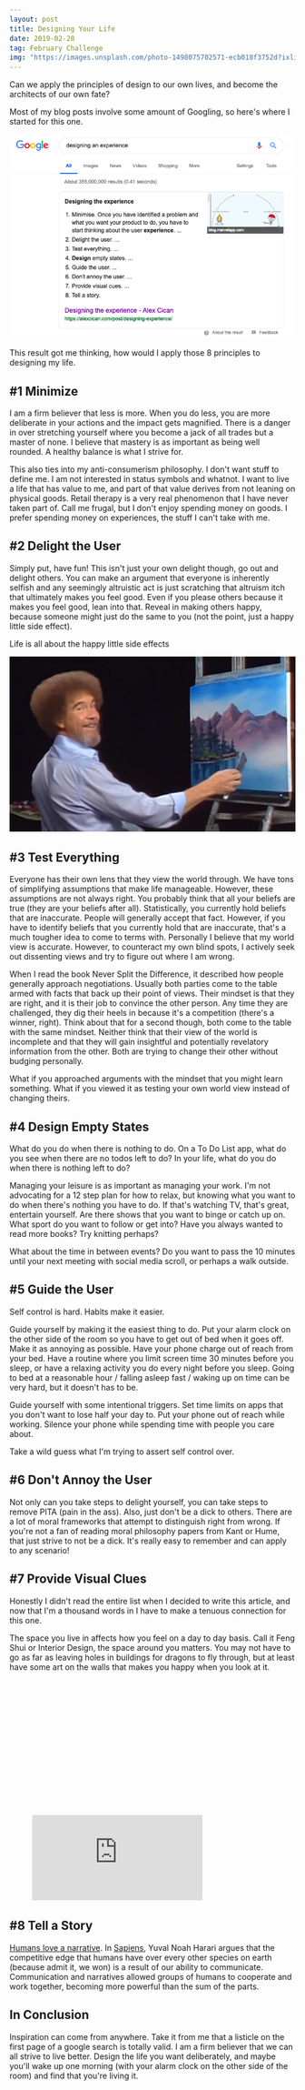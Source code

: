 ```yaml
---
layout: post
title: Designing Your Life
date: 2019-02-20
tag: February Challenge
img: "https://images.unsplash.com/photo-1498075702571-ecb018f3752d?ixlib=rb-1.2.1&q=80&fm=jpg&crop=entropy&cs=tinysrgb&w=1080&fit=max&ixid=eyJhcHBfaWQiOjExNzczfQ"
---
```


Can we apply the principles of design to our own lives, and become the architects of our own fate?

Most of my blog posts involve some amount of Googling, so here's where I started for this one.

![Love that listicle](/images/google-design-an-experience.png)

This result got me thinking, how would I apply those 8 principles to designing my life.

## #1 Minimize

I am a firm believer that less is more. When you do less, you are more deliberate in your actions and the impact gets magnified. There is a danger in over stretching yourself where you become a jack of all trades but a master of none. I believe that mastery is as important as being well rounded. A healthy balance is what I strive for.

This also ties into my anti-consumerism philosophy. I don't want stuff to define me. I am not interested in status symbols and whatnot. I want to live a life that has value to me, and part of that value derives from not leaning on physical goods. Retail therapy is a very real phenomenon that I have never taken part of. Call me frugal, but I don't enjoy spending money on goods. I prefer spending money on experiences, the stuff I can't take with me.

## #2 Delight the User

Simply put, have fun! This isn't just your own delight though, go out and delight others. You can make an argument that everyone is inherently selfish and any seemingly altruistic act is just scratching that altruism itch that ultimately makes you feel good. Even if you please others because it makes you feel good, lean into that. Reveal in making others happy, because someone might just do the same to you (not the point, just a happy little side effect).

Life is all about the happy little side effects

![Happy side effects](/images/happy-little-side-effects.png)

## #3 Test Everything

Everyone has their own lens that they view the world through. We have tons of simplifying assumptions that make life manageable. However, these assumptions are not always right. You probably think that all your beliefs are true (they are your beliefs after all). Statistically, you currently hold beliefs that are inaccurate. People will generally accept that fact. However, if you have to identify beliefs that you currently hold that are inaccurate, that's a much tougher idea to come to terms with. Personally I believe that my world view is accurate. However, to counteract my own blind spots, I actively seek out dissenting views and try to figure out where I am wrong.

When I read the book Never Split the Difference, it described how people generally approach negotiations. Usually both parties come to the table armed with facts that back up their point of views. Their mindset is that they are right, and it is their job to convince the other person. Any time they are challenged, they dig their heels in because it's a competition (there's a winner, right). Think about that for a second though, both come to the table with the same mindset. Neither think that their view of the world is incomplete and that they will gain insightful and potentially revelatory information from the other. Both are trying to change their other without budging personally.

What if you approached arguments with the mindset that you might learn something. What if you viewed it as testing your own world view instead of changing theirs.

## #4 Design Empty States

What do you do when there is nothing to do. On a To Do List app, what do you see when there are no todos left to do? In your life, what do you do when there is nothing left to do?

Managing your leisure is as important as managing your work. I'm not advocating for a 12 step plan for how to relax, but knowing what you want to do when there's nothing you have to do. If that's watching TV, that's great, entertain yourself. Are there shows that you want to binge or catch up on. What sport do you want to follow or get into? Have you always wanted to read more books? Try knitting perhaps?

What about the time in between events? Do you want to pass the 10 minutes until your next meeting with social media scroll, or perhaps a walk outside.

## #5 Guide the User

Self control is hard. Habits make it easier.

Guide yourself by making it the easiest thing to do. Put your alarm clock on the other side of the room so you have to get out of bed when it goes off. Make it as annoying as possible. Have your phone charge out of reach from your bed. Have a routine where you limit screen time 30 minutes before you sleep, or have a relaxing activity you do every night before you sleep. Going to bed at a reasonable hour / falling asleep fast / waking up on time can be very hard, but it doesn't has to be.

Guide yourself with some intentional triggers. Set time limits on apps that you don't want to lose half your day to. Put your phone out of reach while working. Silence your phone while spending time with people you care about.

Take a wild guess what I'm trying to assert self control over.

## #6 Don't Annoy the User

Not only can you take steps to delight yourself, you can take steps to remove PITA (pain in the ass). Also, just don't be a dick to others. There are a lot of moral frameworks that attempt to distinguish right from wrong. If you're not a fan of reading moral philosophy papers from Kant or Hume, that just strive to not be a dick. It's really easy to remember and can apply to any scenario!

## #7 Provide Visual Clues

Honestly I didn't read the entire list when I decided to write this article, and now that I'm a thousand words in I have to make a tenuous connection for this one.

The space you live in affects how you feel on a day to day basis. Call it Feng Shui or Interior Design, the space around you matters. You may not have to go as far as leaving holes in buildings for dragons to fly through, but at least have some art on the walls that makes you happy when you look at it.

<figure class="kg-card kg-embed-card"><div class="fluid-width-video-container"><div class="fluid-width-video-wrapper" style="padding-top: 56.25%;"><iframe src="https://www.youtube.com/embed/mlDBgOkxgS8?feature=oembed" allow="accelerometer; autoplay; encrypted-media; gyroscope; picture-in-picture" allowfullscreen="" name="fitvid0" frameborder="0"></iframe></div></div></figure>

## #8 Tell a Story

[Humans love a narrative](http://www.bbc.com/culture/story/20180503-our-fiction-addiction-why-humans-need-stories). In [Sapiens](https://www.amazon.co.uk/Sapiens-Humankind-Yuval-Noah-Harari/dp/1846558239), Yuval Noah Harari argues that the competitive edge that humans have over every other species on earth (because admit it, we won) is a result of our ability to communicate. Communication and narratives allowed groups of humans to cooperate and work together, becoming more powerful than the sum of the parts.

## In Conclusion

Inspiration can come from anywhere. Take it from me that a listicle on the first page of a google search is totally valid. I am a firm believer that we can all strive to live better. Design the life you want deliberately, and maybe you'll wake up one morning (with your alarm clock on the other side of the room) and find that you're living it.
